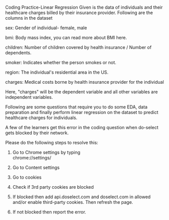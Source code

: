 Coding Practice-Linear Regression
Given is the data of individuals and their healthcare charges billed by their insurance provider. Following are the columns in the dataset

sex: Gender of individual- female, male

bmi: Body mass index, you can read more about BMI here.

children: Number of children covered by health insurance / Number of dependents.

smoker: Indicates whether the person smokes or not.

region: The individual's residential area in the US.

charges: Medical costs borne by health insurance provider for the individual

 

Here, "charges" will be the dependent variable and all other variables are independent variables.

Following are some questions that require you to do some EDA, data preparation and finally perform linear regression on the dataset to predict healthcare charges for individuals.

 

A few of the learners get this error in the coding question when do-select gets blocked by their network.

Please do the following steps to resolve this:

1. Go to Chrome settings by typing  
chrome://settings/
2. Go to Content settings

3. Go to cookies

4. Check if 3rd party cookies are blocked

5. If blocked then add api.doselect.com and doselect.com in allowed and/or enable third-party cookies. Then refresh the page.

6. If not blocked then report the error.
